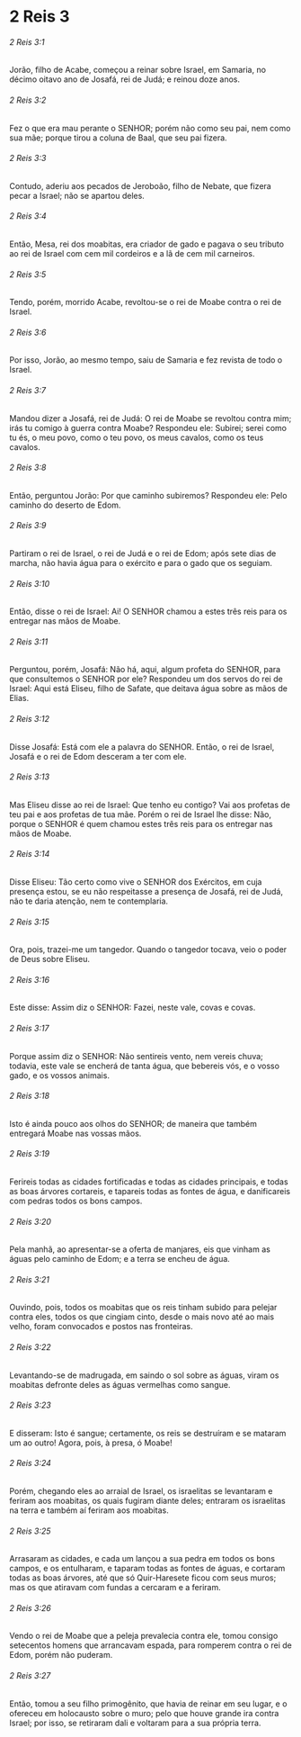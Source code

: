 # 2 Reis 3

###### 2 Reis 3:1

Jorão, filho de Acabe, começou a reinar sobre Israel, em Samaria, no décimo oitavo ano de Josafá, rei de Judá; e reinou doze anos.

###### 2 Reis 3:2

Fez o que era mau perante o SENHOR; porém não como seu pai, nem como sua mãe; porque tirou a coluna de Baal, que seu pai fizera.

###### 2 Reis 3:3

Contudo, aderiu aos pecados de Jeroboão, filho de Nebate, que fizera pecar a Israel; não se apartou deles.

###### 2 Reis 3:4

Então, Mesa, rei dos moabitas, era criador de gado e pagava o seu tributo ao rei de Israel com cem mil cordeiros e a lã de cem mil carneiros.

###### 2 Reis 3:5

Tendo, porém, morrido Acabe, revoltou-se o rei de Moabe contra o rei de Israel.

###### 2 Reis 3:6

Por isso, Jorão, ao mesmo tempo, saiu de Samaria e fez revista de todo o Israel.

###### 2 Reis 3:7

Mandou dizer a Josafá, rei de Judá: O rei de Moabe se revoltou contra mim; irás tu comigo à guerra contra Moabe? Respondeu ele: Subirei; serei como tu és, o meu povo, como o teu povo, os meus cavalos, como os teus cavalos.

###### 2 Reis 3:8

Então, perguntou Jorão: Por que caminho subiremos? Respondeu ele: Pelo caminho do deserto de Edom.

###### 2 Reis 3:9

Partiram o rei de Israel, o rei de Judá e o rei de Edom; após sete dias de marcha, não havia água para o exército e para o gado que os seguiam.

###### 2 Reis 3:10

Então, disse o rei de Israel: Ai! O SENHOR chamou a estes três reis para os entregar nas mãos de Moabe.

###### 2 Reis 3:11

Perguntou, porém, Josafá: Não há, aqui, algum profeta do SENHOR, para que consultemos o SENHOR por ele? Respondeu um dos servos do rei de Israel: Aqui está Eliseu, filho de Safate, que deitava água sobre as mãos de Elias.

###### 2 Reis 3:12

Disse Josafá: Está com ele a palavra do SENHOR. Então, o rei de Israel, Josafá e o rei de Edom desceram a ter com ele.

###### 2 Reis 3:13

Mas Eliseu disse ao rei de Israel: Que tenho eu contigo? Vai aos profetas de teu pai e aos profetas de tua mãe. Porém o rei de Israel lhe disse: Não, porque o SENHOR é quem chamou estes três reis para os entregar nas mãos de Moabe.

###### 2 Reis 3:14

Disse Eliseu: Tão certo como vive o SENHOR dos Exércitos, em cuja presença estou, se eu não respeitasse a presença de Josafá, rei de Judá, não te daria atenção, nem te contemplaria.

###### 2 Reis 3:15

Ora, pois, trazei-me um tangedor. Quando o tangedor tocava, veio o poder de Deus sobre Eliseu.

###### 2 Reis 3:16

Este disse: Assim diz o SENHOR: Fazei, neste vale, covas e covas.

###### 2 Reis 3:17

Porque assim diz o SENHOR: Não sentireis vento, nem vereis chuva; todavia, este vale se encherá de tanta água, que bebereis vós, e o vosso gado, e os vossos animais.

###### 2 Reis 3:18

Isto é ainda pouco aos olhos do SENHOR; de maneira que também entregará Moabe nas vossas mãos.

###### 2 Reis 3:19

Ferireis todas as cidades fortificadas e todas as cidades principais, e todas as boas árvores cortareis, e tapareis todas as fontes de água, e danificareis com pedras todos os bons campos.

###### 2 Reis 3:20

Pela manhã, ao apresentar-se a oferta de manjares, eis que vinham as águas pelo caminho de Edom; e a terra se encheu de água.

###### 2 Reis 3:21

Ouvindo, pois, todos os moabitas que os reis tinham subido para pelejar contra eles, todos os que cingiam cinto, desde o mais novo até ao mais velho, foram convocados e postos nas fronteiras.

###### 2 Reis 3:22

Levantando-se de madrugada, em saindo o sol sobre as águas, viram os moabitas defronte deles as águas vermelhas como sangue.

###### 2 Reis 3:23

E disseram: Isto é sangue; certamente, os reis se destruíram e se mataram um ao outro! Agora, pois, à presa, ó Moabe!

###### 2 Reis 3:24

Porém, chegando eles ao arraial de Israel, os israelitas se levantaram e feriram aos moabitas, os quais fugiram diante deles; entraram os israelitas na terra e também aí feriram aos moabitas.

###### 2 Reis 3:25

Arrasaram as cidades, e cada um lançou a sua pedra em todos os bons campos, e os entulharam, e taparam todas as fontes de águas, e cortaram todas as boas árvores, até que só Quir-Haresete ficou com seus muros; mas os que atiravam com fundas a cercaram e a feriram.

###### 2 Reis 3:26

Vendo o rei de Moabe que a peleja prevalecia contra ele, tomou consigo setecentos homens que arrancavam espada, para romperem contra o rei de Edom, porém não puderam.

###### 2 Reis 3:27

Então, tomou a seu filho primogênito, que havia de reinar em seu lugar, e o ofereceu em holocausto sobre o muro; pelo que houve grande ira contra Israel; por isso, se retiraram dali e voltaram para a sua própria terra.

